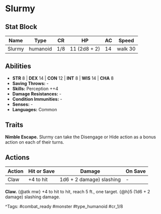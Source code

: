 # Slurmy

## Stat Block

| Name | Type | CR | HP | AC | Speed |
|------|------|----|----|----|-------|
| Slurmy | humanoid | 1/8 | 11 (2d8 + 2) | 14 | walk 30 |

## Abilities

- **STR** 8 | **DEX** 14 | **CON** 12 | **INT** 8 | **WIS** 14 | **CHA** 8
- **Saving Throws:** -  
- **Skills:** Perception ++4  
- **Damage Resistances:** -  
- **Condition Immunities:** -  
- **Senses:** -  
- **Languages:** Common

## Traits

**Nimble Escape.** Slurmy can take the Disengage or Hide action as a bonus action on each of their turns.


## Actions

| Action | Hit or Save | Damage | On Save |
|--------|--------------|--------|----------|
| Claw | +4 to hit | 1d6 + 2 damage) slashing | - |

**Claw.** {@atk mw} +4 to hit to hit, reach 5 ft., one target. {@h}5 (1d6 + 2 damage) slashing damage.


^Tags: #combat_ready #monster #type_humanoid #cr_1/8